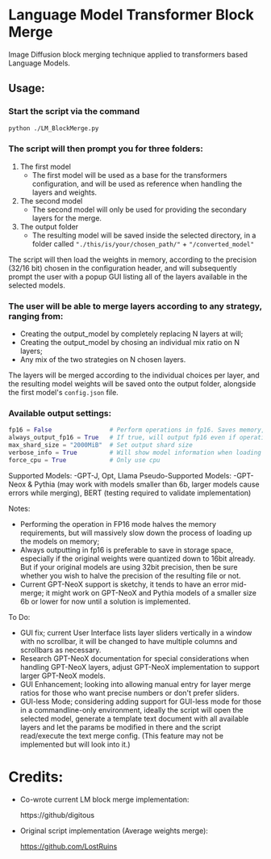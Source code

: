 # Language Model Transformer Block Merge
Image Diffusion block merging technique applied to transformers based Language Models.

## Usage:
### Start the script via the command
```bash
python ./LM_BlockMerge.py
```

### The script will then prompt you for three folders:

1. The first model
   - The first model will be used as a base for the transformers configuration, and will be used as reference when handling the layers and weights.
2. The second model
   - The second model will only be used for providing the secondary layers for the merge.
3. The output folder
   - The resulting model will be saved inside the selected directory, in a folder called `"./this/is/your/chosen_path/"` + `"/converted_model"`
 
The script will then load the weights in memory, according to the precision (32/16 bit) chosen in the configuration header, and will subsequently prompt the user with a popup GUI listing all of the layers available in the selected models.
 
### The user will be able to merge layers according to any strategy, ranging from:
  - Creating the output_model by completely replacing N layers at will;
  - Creating the output_model by chosing an individual mix ratio on N layers;
  - Any mix of the two strategies on N chosen layers.

The layers will be merged according to the individual choices per layer, and the resulting model weights will be saved onto the output folder, alongside the first model's `config.json` file.

### Available output settings:
```Python
fp16 = False                # Perform operations in fp16. Saves memory, but CPU inference will not be possible.
always_output_fp16 = True   # If true, will output fp16 even if operating in fp32
max_shard_size = "2000MiB"  # Set output shard size
verbose_info = True         # Will show model information when loading
force_cpu = True            # Only use cpu
```
Supported Models:
 -GPT-J, Opt, Llama
Pseudo-Supported Models:
 -GPT-Neox & Pythia (may work with models smaller than 6b, larger models cause errors while merging), BERT (testing required to validate implementation)

Notes:
 - Performing the operation in FP16 mode halves the memory requirements, but will massively slow down the process of loading up the models on memory;
 - Always outputting in fp16 is preferable to save in storage space, especially if the original weights were quantized down to 16bit already. But if your original models are using 32bit precision, then be sure whether you wish to halve the precision of the resulting file or not.
 - Current GPT-NeoX support is sketchy, it tends to have an error mid-merge; it might work on GPT-NeoX and Pythia models of a smaller size 6b or lower for now until a solution is implemented.

To Do:
 - GUI fix; current User Interface lists layer sliders vertically in a window with no scrollbar, it will be changed to have multiple columns and scrollbars as              necessary.
 - Research GPT-NeoX documentation for special considerations when handling GPT-NeoX layers, adjust GPT-NeoX implementation to support larger GPT-NeoX models.
 - GUI Enhancement; looking into allowing manual entry for layer merge ratios for those who want precise numbers or don't prefer sliders.
 - GUI-less Mode; considering adding support for GUI-less mode for those in a commandline-only environment, ideally the script will open the selected model, generate a template text document with all available layers and let the params be modified in there and the script read/execute the text merge config. (This feature may not be implemented but will look into it.)

 
# Credits:
 - Co-wrote current  LM block merge implementation:
 
      https://github/digitous
 - Original script implementation (Average weights merge):
 
      https://github.com/LostRuins

